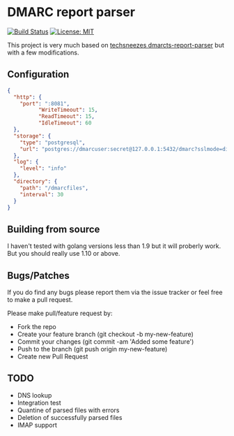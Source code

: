 # DMARC report parser

[![Build Status](https://travis-ci.org/desdic/godmarcparser.svg?branch=master)](https://travis-ci.org/desdic/godmarcparser)
[![License: MIT](https://img.shields.io/badge/License-MIT-yellow.svg)](https://opensource.org/licenses/MIT)

This project is very much based on [techsneezes dmarcts-report-parser](https://github.com/techsneeze/dmarcts-report-parser) but with a few modifications.

## Configuration

```json
{
  "http": {
    "port": ":8081",
          "WriteTimeout": 15,
          "ReadTimeout": 15,
          "IdleTimeout": 60
  },
  "storage": {
    "type": "postgresql",
    "url": "postgres://dmarcuser:secret@127.0.0.1:5432/dmarc?sslmode=disable"
  },
  "log": {
    "level": "info"
  },
  "directory": {
    "path": "/dmarcfiles",
    "interval": 30
  }
}
```

## Building from source

I haven't tested with golang versions less than 1.9 but it will proberly work. But you should really use 1.10 or above.

## Bugs/Patches

If you do find any bugs please report them via the issue tracker or feel free to make a pull request.

Please make pull/feature request by:

* Fork the repo
* Create your feature branch (git checkout -b my-new-feature)
* Commit your changes (git commit -am 'Added some feature')
* Push to the branch (git push origin my-new-feature)
* Create new Pull Request

## TODO

* DNS lookup
* Integration test
* Quantine of parsed files with errors
* Deletion of successfully parsed files
* IMAP support

